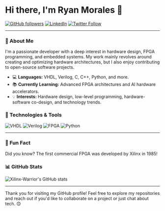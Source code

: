 # Hi there, I'm Ryan Morales 👋

[![GitHub followers](https://img.shields.io/github/followers/xilinx-warrior?label=Follow&style=social)](https://github.com/xilinx-warrior?tab=followers)
[![LinkedIn](https://img.shields.io/badge/LinkedIn-Connect-blue)](https://www.linkedin.com/in/ryan-morales-a2320a324)
[![Twitter Follow](https://img.shields.io/twitter/follow/ryanmorales7393?style=social)](https://x.com/ryanmorales7393)

---

### 🚀 About Me

I'm a passionate developer with a deep interest in hardware design, FPGA programming, and embedded systems. My work mainly revolves around creating and optimizing hardware architectures, but I also enjoy contributing to open-source software projects.

- 💻 **Languages:** VHDL, Verilog, C, C++, Python, and more.
- 📚 **Currently Learning:** Advanced FPGA architectures and AI hardware accelerators.
- 💡 **Interests:** Hardware design, low-level programming, hardware-software co-design, and technology trends.

### 🔧 Technologies & Tools

![VHDL](https://img.shields.io/badge/VHDL-007ACC?style=for-the-badge&logo=VHDL&logoColor=white)
![Verilog](https://img.shields.io/badge/Verilog-FF9900?style=for-the-badge&logo=Verilog&logoColor=white)
![FPGA](https://img.shields.io/badge/FPGA-023047?style=for-the-badge&logo=Xilinx&logoColor=white)
![Python](https://img.shields.io/badge/Python-3776AB?style=for-the-badge&logo=python&logoColor=white)

---

### 🌟 Fun Fact

Did you know? The first commercial FPGA was developed by Xilinx in 1985!

### 📊 GitHub Stats

![Xilinx-Warrior's GitHub stats](https://github-readme-stats.vercel.app/api?username=xilinx-warrior&show_icons=true&theme=radical)

---

Thank you for visiting my GitHub profile! Feel free to explore my repositories and reach out if you'd like to collaborate on a project or just chat about tech. 😊
